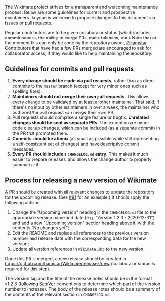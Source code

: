 The Wikimate project strives for a transparent and welcoming maintenance process.
Below are some guidelines for current and prospective maintainers.
Anyone is welcome to propose changes to this document via issues or pull requests.

Regular contributors are to be given collaborator status
(which includes commit access, the ability to merge PRs, make releases, etc.).
Note that at the moment this can only be done by the repository owner, [@hamstar](https://github.com/hamstar).
Contributors that have had a few PRs merged are encouraged to ask for collaborator access,
if they would like to help maintaining the repository.

## Guidelines for commits and pull requests

1. **Every change should be made via pull requests**,
   rather than as direct commits to the `master` branch
   (except for very minor ones such as spelling fixes).
2. **Maintainers should not merge their own pull requests**.
   This allows every change to be validated by at least another maintainer.
   That said, if there's no input by other maintainers in over a week,
   the maintainer who authored the pull request can merge their own PR.
3. Pull requests should comprise a single feature or bugfix.
   **Unrelated changes should be sent as separate PRs.**
   The exception are minor code cleanup changes,
   which can be included (as a separate commit) in the PR that prompted them.
4. **Commits should be atomic**
   (as small as possible while still representing a self-consistent set of changes)
   and have descriptive commit messages.
5. **Every PR should include a `CHANGELOG.md` entry**.
   This makes it much easier to prepare releases,
   and allows the change author to properly summarize it.

## Process for releasing a new version of Wikimate

A PR should be created with all relevant changes to update the repository for the upcoming release.
(See [#81](https://github.com/hamstar/Wikimate/pull/81) for an example.)
It should apply the following actions:

1. Change the "Upcoming version" heading in the `CHANGELOG.md` file
   to the appropriate version name and date (e.g. "Version 1.2.3 - 2020-12-31")
   and add a new "Upcoming version" section heading above it,
   with the contents "No changes yet.";
2. Edit the README and replace all references
   to the previous version number and release date
   with the corresponding data for the new version;
3. Update all version references in `Wikimate.php`
   to the new version.

Once this PR is merged, a new release should be created
in https://github.com/hamstar/Wikimate/releases/new
(collaborator status is required for this step).

The version tag and the title of the release notes should be in the format v1.2.3
(following [SemVer](http://semver.org/) conventions
to determine which part of the version number to increase).
The body of the release notes should be a summary of the contents
of the relevant section in `CHANGELOG.md`.
